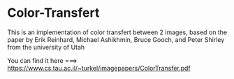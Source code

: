 # Color-Transfert


This is an implementation of color transfert between 2 images, based on the paper by Erik Reinhard, Michael Ashikhmin, Bruce Gooch,
and Peter Shirley from the university of Utah

You can find it here ===>  https://www.cs.tau.ac.il/~turkel/imagepapers/ColorTransfer.pdf

